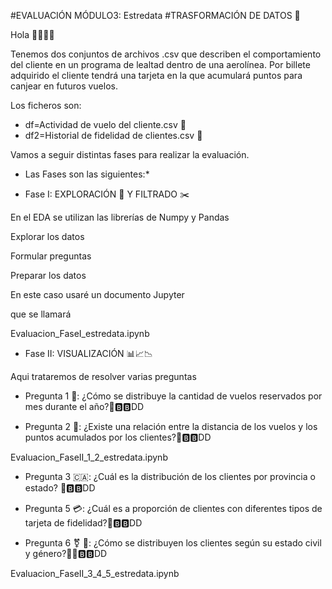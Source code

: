 ﻿#EVALUACIÓN MÓDULO3: Estredata
#TRASFORMACIÓN DE DATOS 🚀

Hola 👋🏽👋🏽

Tenemos dos conjuntos de archivos .csv que describen el comportamiento del cliente en un programa de lealtad dentro de una aerolínea. Por billete adquirido el cliente tendrá una tarjeta en la que acumulará puntos para canjear en futuros vuelos.

Los ficheros son:

- df=Actividad de vuelo del cliente.csv 🛫
- df2=Historial de fidelidad de clientes.csv 💺

Vamos a seguir distintas fases para realizar la evaluación.

* Las Fases son las siguientes:\*

- Fase I: EXPLORACIÓN 👀  Y FILTRADO ✂️

En el EDA se utilizan las librerías de Numpy y Pandas

Explorar los datos

Formular preguntas

Preparar los datos

En este caso usaré un documento Jupyter

que se llamará

Evaluacion\_FaseI\_estredata.ipynb

- Fase II: VISUALIZACIÓN 📊📈📉

Aqui trataremos de resolver varias preguntas

- Pregunta 1 🔎: ¿Cómo se distribuye la cantidad de vuelos reservados por mes durante el año?🛫🅱🅱DD

- Pregunta 2 🔬: ¿Existe una relación entre la distancia de los vuelos y los puntos acumulados por los clientes?🛫🅱🅱DD

Evaluacion\_FaseII\_1\_2\_estredata.ipynb

- Pregunta 3 🇨🇦: ¿Cuál es la distribución de los clientes por provincia o estado? 💺🅱🅱DD

- Pregunta 5 💳: ¿Cuál es a proporción de clientes con diferentes tipos de tarjeta de fidelidad?💺🅱🅱DD

- Pregunta 6 ⚧ 💟: ¿Cómo se distribuyen los clientes según su estado civil y género?🛫💺🅱🅱DD

Evaluacion\_FaseII\_3\_4\_5\_estredata.ipynb
